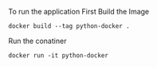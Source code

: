 To run the application First
Build the Image
```
docker build --tag python-docker .

```
Run the conatiner
```
docker run -it python-docker

```


